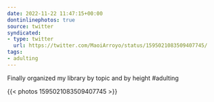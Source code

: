 ```yaml
---
date: 2022-11-22 11:47:15+00:00
dontinlinephotos: true
source: twitter
syndicated:
- type: twitter
  url: https://twitter.com/MaoiArroyo/status/1595021083509407745/
tags:
- adulting
---
```


Finally organized my library by topic and by height #adulting 

{{< photos 1595021083509407745 >}}